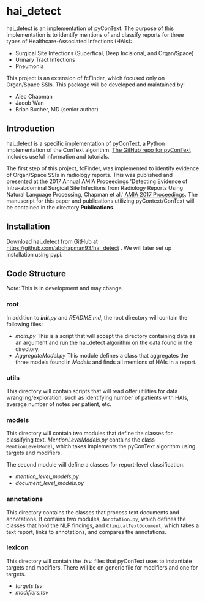 # hai_detect

hai_detect is an implementation of pyConText. The purpose of this implementation is to identify mentions of and classify reports for three types of Healthcare-Associated Infections (HAIs):
* Surgical Site Infections (Superfical, Deep Incisional, and Organ/Space)
* Urinary Tract Infections
* Pneumonia

This project is an extension of fcFinder, which focused only on Organ/Space SSIs.
This package will be developed and maintained by:
* Alec Chapman
* Jacob Wan
* Brian Bucher, MD (senior author)

## Introduction
hai_detect is a specific implementation of pyConText, a Python implementation of the ConText algorithm. [The GitHub repo for pyConText](https://github.com/chapmanbe/pyConTextNLP) includes useful information and tutorials.

The first step of this project, fcFinder, was implemented to identify evidence of Organ/Space SSIs in radiology reports. This was published and presented at the 2017 Annual AMIA Proceedings 'Detecting Evidence of Intra-abdominal Surgical Site Infections from Radiology Reports Using Natural Language Processing, Chapman et al.' [AMIA 2017 Proceedings](https://amia2017.zerista.com/event/member/389135). The manuscript for this paper and publications utilizing pyContext/ConText will be contained in the directory **Publications**.

## Installation
Download hai_detect from GitHub at https://github.com/abchapman93/hai_detect . We will later set up installation using pypi.

## Code Structure
*Note:* This is in development and may change.

### root
In addition to *__init__.py* and *README.md*, the root directory will contain the following files:
* *main.py* This is a script that will accept the directory containing data as an argument and run the hai_detect algorithm on the data found in the directory.
* *AggregateModel.py* This module defines a class that aggregates the three models found in *Models* and finds all mentions of HAIs in a report.

### utils
This directory will contain scripts that will read offer utilities for data wrangling/exploration, such as identifying number of patients with HAIs, average number of notes per patient, etc.


### models
This directory will contain two modules that define the classes for classifying text. *MentionLevelModels.py* contains the class `MentionLevelModel`, which takes implements the pyConText algorithm using targets and modifiers.

The second module will define a classes for report-level classification.
* *mention_level_models.py*
* *document_level_models.py*

### annotations
This directory contains the classes that process text documents and annotations. It contains two modules, `Annotation.py`, which defines the classes that hold the NLP findings, and `ClinicalTextDocument`, which takes a text report, links to annotations, and compares the annotations.

### lexicon
This directory will contain the *.tsv.* files that pyConText uses to instantiate targets and modifiers. There will be on generic file for modifiers and one for targets.
* *targets.tsv*
* *modifiers.tsv*

